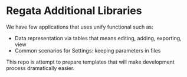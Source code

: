 # Regata Additional Libraries

We have few applications that uses unify functional such as:

* Data representation via tables that means editing, adding, exporting, view
* Common scenarios for Settings: keeping parameters in files

This repo is attempt to prepare templates that will make development process dramatically easier.
